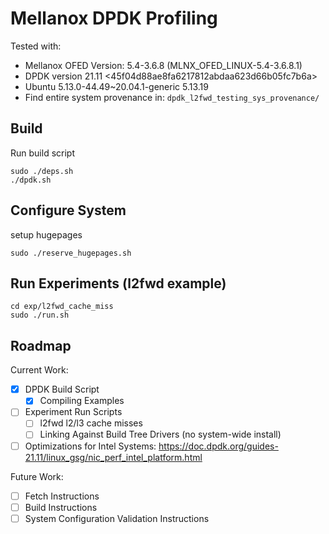 # Mellanox DPDK Profiling

Tested with:
- Mellanox OFED Version: 5.4-3.6.8 (MLNX_OFED_LINUX-5.4-3.6.8.1)
- DPDK version 21.11 <45f04d88ae8fa6217812abdaa623d66b05fc7b6a>
- Ubuntu 5.13.0-44.49~20.04.1-generic 5.13.19
- Find entire system provenance in: `dpdk_l2fwd_testing_sys_provenance/`

## Build
Run build script
```
sudo ./deps.sh
./dpdk.sh
```

## Configure System
setup hugepages
```
sudo ./reserve_hugepages.sh
```

## Run Experiments (l2fwd example)
```
cd exp/l2fwd_cache_miss
sudo ./run.sh
```

## Roadmap
Current Work:
- [x] DPDK Build Script
	- [x] Compiling Examples
- [ ] Experiment Run Scripts
	- [ ] l2fwd l2/l3 cache misses
	- [ ] Linking Against Build Tree Drivers (no system-wide install)
- [ ] Optimizations for Intel Systems: https://doc.dpdk.org/guides-21.11/linux_gsg/nic_perf_intel_platform.html

Future Work:
- [ ] Fetch Instructions
- [ ] Build Instructions
- [ ] System Configuration Validation Instructions
